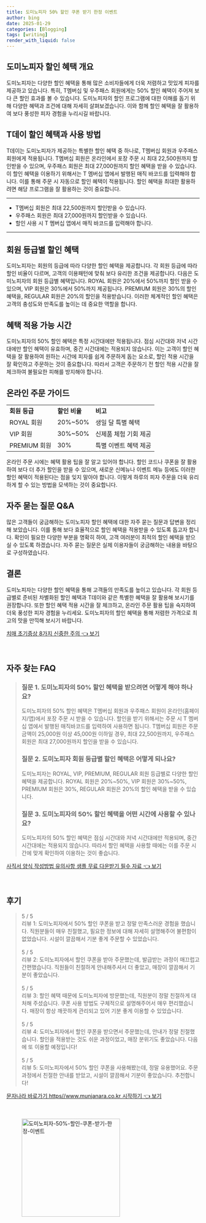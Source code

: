 ```yaml
---
title: 도미노피자 50% 할인 쿠폰 받기 한정 이벤트
author: bing
date: 2025-01-29
categories: [Blogging]
tags: [writing]
render_with_liquid: false
---
```



<h2 id='도미노피자_할인혜택_개요'>도미노피자 할인 혜택 개요</h2>

<p>도미노피자는 다양한 할인 혜택을 통해 많은 소비자들에게 더욱 저렴하고 맛있게 피자를 제공하고 있습니다. 특히, T멤버십 및 우주패스 회원에게는 50% 할인 혜택이 주어져 보다 큰 할인 효과를 볼 수 있습니다. 도미노피자의 할인 프로그램에 대한 이해를 돕기 위해 다양한 혜택과 조건에 대해 자세히 살펴보겠습니다. 이와 함께 할인 혜택을 잘 활용하여 보다 풍성한 피자 경험을 누리시길 바랍니다.</p>

<h2 id='T데이_할인_혜택과_사용방법'>T데이 할인 혜택과 사용 방법</h2>

<p>T데이는 도미노피자가 제공하는 특별한 할인 혜택 중 하나로, T멤버십 회원과 우주패스 회원에게 적용됩니다. T멤버십 회원은 온라인에서 포장 주문 시 최대 22,500원까지 할인받을 수 있으며, 우주패스 회원은 최대 27,000원까지 할인 혜택을 받을 수 있습니다. 이 할인 혜택을 이용하기 위해서는 T 멤버십 앱에서 발행된 매직 바코드를 입력해야 합니다. 이를 통해 주문 시 자동으로 할인 혜택이 적용됩니다. 할인 혜택을 최대한 활용하려면 해당 프로그램을 잘 활용하는 것이 중요합니다.</p>

<hr />

<ul>
    <li>T멤버십 회원은 최대 22,500원까지 할인받을 수 있습니다.</li>
    <li>우주패스 회원은 최대 27,000원까지 할인받을 수 있습니다.</li>
    <li>할인 사용 시 T 멤버십 앱에서 매직 바코드를 입력해야 합니다.</li>
</ul>

<hr />

<h2 id='회원_등급별_할인_혜택'>회원 등급별 할인 혜택</h2>

<p>도미노피자는 회원의 등급에 따라 다양한 할인 혜택을 제공합니다. 각 회원 등급에 따라 할인 비율이 다르며, 고객의 이용패턴에 맞춰 보다 유리한 조건을 제공합니다. 다음은 도미노피자의 회원 등급별 혜택입니다. ROYAL 회원은 20%에서 50%까지 할인 받을 수 있으며, VIP 회원은 30%에서 50%까지 제공됩니다. PREMIUM 회원은 30%의 할인 혜택을, REGULAR 회원은 20%의 할인을 적용받습니다. 이러한 체계적인 할인 혜택은 고객의 충성도와 만족도를 높이는 데 중요한 역할을 합니다.</p>

<h2 id='혜택_적용_가능_시간'>혜택 적용 가능 시간</h2>

<p>도미노피자의 50% 할인 혜택은 특정 시간대에만 적용됩니다. 점심 시간대와 저녁 시간대에만 할인 혜택이 유효하며, 중간 시간대에는 적용되지 않습니다. 이는 고객이 할인 혜택을 잘 활용하여 원하는 시간에 피자를 쉽게 주문하게 돕는 요소로, 할인 적용 시간을 잘 확인하고 주문하는 것이 중요합니다. 따라서 고객은 주문하기 전 할인 적용 시간을 잘 체크하여 불필요한 피해를 방지해야 합니다.</p>

<h2 id='온라인_주문_가이드'>온라인 주문 가이드</h2>

<table>
    <tr>
        <td><b>회원 등급</b></td>
        <td><b>할인 비율</b></td>
        <td><b>비고</b></td>
    </tr>
    <tr>
        <td>ROYAL 회원</td>
        <td>20%~50%</td>
        <td>생일 달 특별 혜택</td>
    </tr>
    <tr>
        <td>VIP 회원</td>
        <td>30%~50%</td>
        <td>신제품 체험 기회 제공</td>
    </tr>
    <tr>
        <td>PREMIUM 회원</td>
        <td>30%</td>
        <td>특별 이벤트 혜택 제공</td>
    </tr>
</table>

<p>온라인 주문 시에는 혜택 활용 팁을 잘 알고 있어야 합니다. 할인 코드나 쿠폰을 잘 활용하여 보다 더 추가 할인을 받을 수 있으며, 새로운 신메뉴나 이벤트 메뉴 등에도 이러한 할인 혜택이 적용된다는 점을 잊지 말아야 합니다. 이렇게 하루의 피자 주문을 더욱 유리하게 할 수 있는 방법을 모색하는 것이 중요합니다.</p>

<h2 id='자주_묻는_질문_QNA'>자주 묻는 질문 Q&A</h2>

<p>많은 고객들이 궁금해하는 도미노피자 할인 혜택에 대한 자주 묻는 질문과 답변을 정리해 보았습니다. 이를 통해 보다 효율적으로 할인 혜택을 적용받을 수 있도록 돕고자 합니다. 확인이 필요한 다양한 부분을 명확히 하여, 고객 여러분이 최적의 할인 혜택을 받으실 수 있도록 하겠습니다. 자주 묻는 질문은 실제 이용자들이 궁금해하는 내용을 바탕으로 구성하였습니다.</p>

<h2 id='결론'>결론</h2>

<p>도미노피자는 다양한 할인 혜택을 통해 고객들의 만족도를 높이고 있습니다. 각 회원 등급별로 준비된 차별화된 할인 혜택과 T데이와 같은 특별한 혜택을 잘 활용해 보시기를 권장합니다. 또한 할인 혜택 적용 시간을 잘 체크하고, 온라인 주문 활용 팁을 숙지하여 더욱 풍성한 피자 경험을 누리세요. 도미노피자의 할인 혜택을 통해 저렴한 가격으로 최고의 맛을 만끽해 보시기 바랍니다.</p>


<p><a class="click-button" title="치매 초기증상 8가지 신중한 주의" href="https://24nara.github.io/posts/%EC%B9%98%EB%A7%A4-%EC%B4%88%EA%B8%B0%EC%A6%9D%EC%83%81-8%EA%B0%80%EC%A7%80-%EC%8B%A0%EC%A4%91%ED%95%9C-%EC%A3%BC%EC%9D%98/" rel="dofollow">치매 초기증상 8가지 신중한 주의 👈 보기</a></p><br>
<h2 id='자주_찾는_FAQ'>자주 찾는 FAQ</h2>
<div itemscope="" itemtype="https://schema.org/FAQPage">
<blockquote>
<div itemscope="" itemprop="mainEntity" itemtype="https://schema.org/Question">
<h3 itemprop="name">질문 1. 도미노피자의 50% 할인 혜택을 받으려면 어떻게 해야 하나요?</h3>
<div itemscope="" itemprop="acceptedAnswer" itemtype="https://schema.org/Answer">
<span itemprop="text">
<p>도미노피자의 50% 할인 혜택은 T멤버십 회원과 우주패스 회원이 온라인(홈페이지/앱)에서 포장 주문 시 받을 수 있습니다. 할인을 받기 위해서는 주문 시 T 멤버십 앱에서 발행된 매직바코드를 입력하여 사용하면 됩니다. T멤버십 회원은 주문 금액이 25,000원 이상 45,000원 이하일 경우, 최대 22,500원까지, 우주패스 회원은 최대 27,000원까지 할인을 받을 수 있습니다.</p>
</span>
</div>
</div>
<div itemscope="" itemprop="mainEntity" itemtype="https://schema.org/Question">
<h3 itemprop="name">질문 2. 도미노피자 회원 등급별 할인 혜택은 어떻게 되나요?</h3>
<div itemscope="" itemprop="acceptedAnswer" itemtype="https://schema.org/Answer">
<span itemprop="text">
<p>도미노피자는 ROYAL, VIP, PREMIUM, REGULAR 회원 등급별로 다양한 할인 혜택을 제공합니다. ROYAL 회원은 20%~50%, VIP 회원은 30%~50%, PREMIUM 회원은 30%, REGULAR 회원은 20%의 할인 혜택을 받을 수 있습니다.</p>
</span>
</div>
</div>
<div itemscope="" itemprop="mainEntity" itemtype="https://schema.org/Question">
<h3 itemprop="name">질문 3. 도미노피자의 50% 할인 혜택을 어떤 시간에 사용할 수 있나요?</h3>
<div itemscope="" itemprop="acceptedAnswer" itemtype="https://schema.org/Answer">
<span itemprop="text">
<p>도미노피자의 50% 할인 혜택은 점심 시간대와 저녁 시간대에만 적용되며, 중간 시간대에는 적용되지 않습니다. 따라서 할인 혜택을 사용할 때에는 이를 주문 시간에 맞게 확인하여 이용하는 것이 좋습니다.</p>
</span>
</div>
</div>
</blockquote>
</div>
<p><a class="click-button" title="사직서 양식 작성방법 유의사항 샘플 무료 다운받기 필수 자료" href="https://24nara.github.io/posts/%EC%82%AC%EC%A7%81%EC%84%9C-%EC%96%91%EC%8B%9D-%EC%9E%91%EC%84%B1%EB%B0%A9%EB%B2%95-%EC%9C%A0%EC%9D%98%EC%82%AC%ED%95%AD-%EC%83%98%ED%94%8C-%EB%AC%B4%EB%A3%8C-%EB%8B%A4%EC%9A%B4%EB%B0%9B%EA%B8%B0-%ED%95%84%EC%88%98-%EC%9E%90%EB%A3%8C/" rel="dofollow">사직서 양식 작성방법 유의사항 샘플 무료 다운받기 필수 자료 👈 보기</a></p><br>
<h2 id='후기'>후기</h2>
<div itemscope itemtype="https://schema.org/Product">
  <blockquote>
  <div itemprop="review" itemscope itemtype="https://schema.org/Review">
      <div itemprop="reviewRating" itemscope itemtype="https://schema.org/Rating"> <span itemprop="ratingValue">5</span> / <span itemprop="bestRating">5</span> </div>
      <span itemprop="reviewBody">리뷰 1: 도미노피자에서 50% 할인 쿠폰을 받고 정말 만족스러운 경험을 했습니다. 직원분들이 매우 친절했고, 필요한 정보에 대해 자세히 설명해주어 불편함이 없었습니다. 시설이 깔끔해서 기분 좋게 주문할 수 있었습니다.</span>
  </div>
  <br>
  <div itemprop="review" itemscope itemtype="https://schema.org/Review">
      <div itemprop="reviewRating" itemscope itemtype="https://schema.org/Rating"> <span itemprop="ratingValue">5</span> / <span itemprop="bestRating">5</span> </div>
      <span itemprop="reviewBody">리뷰 2: 도미노피자에서 할인 쿠폰을 받아 주문했는데, 발급받는 과정이 매끄럽고 간편했습니다. 직원들이 친절하게 안내해주셔서 더 좋았고, 매장이 깔끔해서 기분이 좋았습니다.</span>
  </div>
  <br>
  <div itemprop="review" itemscope itemtype="https://schema.org/Review">
      <div itemprop="reviewRating" itemscope itemtype="https://schema.org/Rating"> <span itemprop="ratingValue">5</span> / <span itemprop="bestRating">5</span> </div>
      <span itemprop="reviewBody">리뷰 3: 할인 혜택 때문에 도미노피자에 방문했는데, 직원분이 정말 친절하게 대처해 주셨습니다. 쿠폰 사용 방법도 구체적으로 설명해주어서 매우 편리했습니다. 매장이 항상 깨끗하게 관리되고 있어 기분 좋게 이용할 수 있었습니다.</span>
  </div>
  <br>
  <div itemprop="review" itemscope itemtype="https://schema.org/Review">
      <div itemprop="reviewRating" itemscope itemtype="https://schema.org/Rating"> <span itemprop="ratingValue">5</span> / <span itemprop="bestRating">5</span> </div>
      <span itemprop="reviewBody">리뷰 4: 도미노피자에서 할인 쿠폰을 받으면서 주문했는데, 안내가 정말 친절했습니다. 할인을 적용받는 것도 쉬운 과정이었고, 매장 분위기도 좋았습니다. 다음에 또 이용할 예정입니다!</span>
  </div>
  <br>
  <div itemprop="review" itemscope itemtype="https://schema.org/Review">
      <div itemprop="reviewRating" itemscope itemtype="https://schema.org/Rating"> <span itemprop="ratingValue">5</span> / <span itemprop="bestRating">5</span> </div>
      <span itemprop="reviewBody">리뷰 5: 도미노피자에서 50% 할인 쿠폰을 사용해봤는데, 정말 유용했어요. 주문 과정에서 친절한 안내를 받았고, 시설이 깔끔해서 기분이 좋았습니다. 추천합니다!</span>
  </div>
  </blockquote>
</div>
<p><a class="click-button" title="문자나라 바로가기 https//www.munjanara.co.kr 시작하기" href="https://24nara.github.io/posts/%EB%AC%B8%EC%9E%90%EB%82%98%EB%9D%BC-%EB%B0%94%EB%A1%9C%EA%B0%80%EA%B8%B0-httpswww.munjanara.co.kr-%EC%8B%9C%EC%9E%91%ED%95%98%EA%B8%B0/" rel="dofollow">문자나라 바로가기 https//www.munjanara.co.kr 시작하기 👈 보기</a></p><br>
<figure class="image"><img src="https://24nara.github.io/assets/img/thumbnail/도미노피자-50%-할인-쿠폰-받기-한정-이벤트.webp" alt="도미노피자-50%-할인-쿠폰-받기-한정-이벤트" width="256" height="256"></figure>